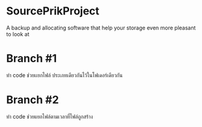 # SourcePrikProject
A backup and allocating software that help your storage even more pleasant to look at

# Branch #1
ทำ code ช่วยเเยกไฟล์ ประเภทเดียวกันไว้ในโฟเดอร์เดียวกัน

# Branch #2
ทำ code ช่วยแยกไฟล์ตามเวลาที่ไฟล์ถูกสร้าง
